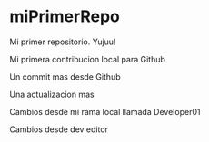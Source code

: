 # miPrimerRepo

Mi primer repositorio. Yujuu!

Mi primera contribucion local para Github

Un commit mas desde Github

Una actualizacion mas

Cambios desde mi rama local llamada Developer01

Cambios desde dev editor